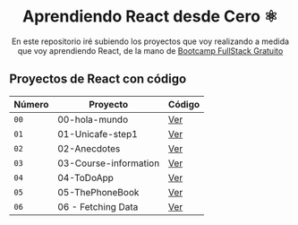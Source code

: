 <div align="center">
  
# Aprendiendo React desde Cero ⚛️

En este repositorio iré subiendo los proyectos que voy realizando a medida que voy aprendiendo React, de la mano de [Bootcamp FullStack Gratuito](https://fullstackopen.com/en/) 
</div>

## Proyectos de React con código
| Número | Proyecto | Código | 
| --- | --- | --- |
| `00` | 00-hola-mundo | [Ver](https://github.com/aitor95/projects-react/tree/main/00-hola-mundo)
| `01` | 01-Unicafe-step1 | [Ver](https://github.com/aitor95/projects-react/tree/main/01-Unicafe)
| `02` | 02-Anecdotes | [Ver](https://github.com/aitor95/projects-react/tree/main/02-Anecdotes)
| `03` | 03-Course-information | [Ver](https://github.com/aitor95/projects-react/tree/main/03-Course-information)
| `04` | 04-ToDoApp | [Ver](https://github.com/aitor95/projects-react/tree/main/04-ToDoApp)
| `05` | 05-ThePhoneBook | [Ver](https://github.com/aitor95/projects-react/tree/main/05-ThePhoneBook)
| `06` | 06 - Fetching Data | [Ver](https://github.com/aitor95/projects-react/tree/main/06-Fetching%20Data)

